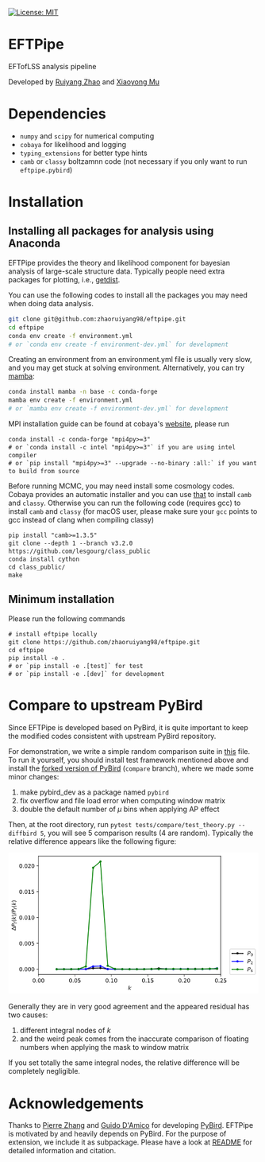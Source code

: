 [![License: MIT](https://img.shields.io/badge/License-MIT-yellow.svg)](https://github.com/zhaoruiyang98/eftpipe/blob/main/LICENSE)
# EFTPipe
EFTofLSS analysis pipeline

Developed by [Ruiyang Zhao](mailto:zhaoruiyang19@mails.ucas.edu.cn) and [Xiaoyong Mu](mailto:mouxiaoyong15@mails.ucas.edu.cn)

# Dependencies
- `numpy` and `scipy` for numerical computing
- `cobaya` for likelihood and logging
- `typing_extensions` for better type hints
- `camb` or `classy` boltzamnn code (not necessary if you only want to run `eftpipe.pybird`)
# Installation
## Installing all packages for analysis using Anaconda
EFTPipe provides the theory and likelihood component for bayesian analysis of large-scale structure data. Typically people need extra packages for plotting, i.e., [getdist](https://getdist.readthedocs.io/en/latest/).

You can use the following codes to install all the packages you may need when doing data analysis.
```bash
git clone git@github.com:zhaoruiyang98/eftpipe.git
cd eftpipe
conda env create -f environment.yml
# or `conda env create -f environment-dev.yml` for development
```
Creating an environment from an environment.yml file is usually very slow, and you may get stuck at solving environment. Alternatively, you can try [mamba](https://mamba.readthedocs.io/en/latest/index.html):
```bash
conda install mamba -n base -c conda-forge
mamba env create -f environment.yml
# or `mamba env create -f environment-dev.yml` for development
```

MPI installation guide can be found at cobaya's [website](https://cobaya.readthedocs.io/en/latest/installation.html), please run
```shell
conda install -c conda-forge "mpi4py>=3"
# or `conda install -c intel "mpi4py>=3"` if you are using intel compiler
# or `pip install "mpi4py>=3" --upgrade --no-binary :all:` if you want to build from source
```

Before running MCMC, you may need install some cosmology codes. Cobaya provides an automatic installer and you can use [that](https://cobaya.readthedocs.io/en/latest/installation_cosmo.html) to install `camb` and `classy`. Otherwise you can run the following code (requires gcc) to install `camb` and `classy` (for macOS user, please make sure your `gcc` points to gcc instead of clang when compiling classy)
```shell
pip install "camb>=1.3.5"
git clone --depth 1 --branch v3.2.0 https://github.com/lesgourg/class_public
conda install cython
cd class_public/
make
```
## Minimum installation
Please run the following commands
```shell
# install eftpipe locally
git clone https://github.com/zhaoruiyang98/eftpipe.git
cd eftpipe
pip install -e .
# or `pip install -e .[test]` for test
# or `pip install -e .[dev]` for development
```
# Compare to upstream PyBird
Since EFTPipe is developed based on PyBird, it is quite important to keep the modified codes consistent with upstream PyBird repository.

For demonstration, we write a simple random comparison suite in [this](https://github.com/zhaoruiyang98/eftpipe/blob/main/tests/compare/test_theory.py) file. To run it yourself, you should install test framework mentioned above and install the [forked version of PyBird](https://github.com/zhaoruiyang98/pybird/tree/compare) (`compare` branch), where we made some minor changes:
1. make pybird_dev as a package named `pybird`
2. fix overflow and file load error when computing window matrix
3. double the default number of $\mu$ bins when applying AP effect

Then, at the root directory, run `pytest tests/compare/test_theory.py --diffbird 5`, you will see 5 comparison results (4 are random). Typically the relative difference appears like the following figure:

![compare](https://github.com/zhaoruiyang98/eftpipe/blob/main/figures/compare.png)

Generally they are in very good agreement and the appeared residual has two causes:
1. different integral nodes of $k$
2. and the weird peak comes from the inaccurate comparison of floating numbers when applying the mask to window matrix

If you set totally the same integral nodes, the relative difference will be completely negligible.
# Acknowledgements
Thanks to [Pierre Zhang](mailto:pierrexyz@protonmail.com) and [Guido D'Amico](mailto:damico.guido@gmail.com) for developing [PyBird](https://github.com/pierrexyz/pybird). EFTPipe is motivated by and heavily depends on PyBird. For the purpose of extension, we include it as subpackage. Please have a look at [README](https://github.com/zhaoruiyang98/eftpipe/blob/main/eftpipe/pybird/README.md) for detailed information and citation.
